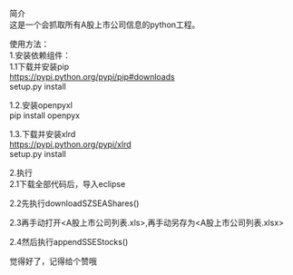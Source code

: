 简介  
  这是一个会抓取所有A股上市公司信息的python工程。

使用方法：  
1.安装依赖组件：  
  1.1下载并安装pip   
    https://pypi.python.org/pypi/pip#downloads  
    setup.py install  
  
  1.2.安装openpyxl  
    pip install openpyx  


  1.3.下载并安装xlrd  
    https://pypi.python.org/pypi/xlrd  
    setup.py install   

2.执行  
  2.1下载全部代码后，导入eclipse
  
  2.2先执行downloadSZSEAShares()
  
  2.3再手动打开<A股上市公司列表.xls>,再手动另存为<A股上市公司列表.xlsx>
  
  2.4然后执行appendSSEStocks()

觉得好了，记得给个赞哦
